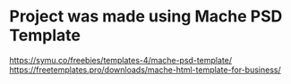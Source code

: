 # Project was made using Mache PSD Template

https://symu.co/freebies/templates-4/mache-psd-template/
https://freetemplates.pro/downloads/mache-html-template-for-business/

